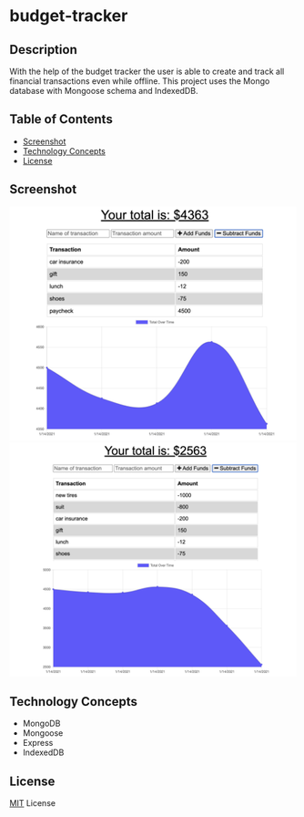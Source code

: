 # budget-tracker

## Description

With the help of the budget tracker the user is able to create and track all financial transactions even while offline. This project uses the Mongo database with Mongoose schema and IndexedDB.

## Table of Contents
- [Screenshot](#Screenshot)
- [Technology Concepts](#Technology-Concepts)
- [License](#License)

## Screenshot

![screenshot](./public/assets/image1.png)
![screenshot](./public/assets/image2.png)

## Technology Concepts

* MongoDB
* Mongoose
* Express
* IndexedDB

## License
[MIT](https://choosealicense.com/licenses/mit/#) License